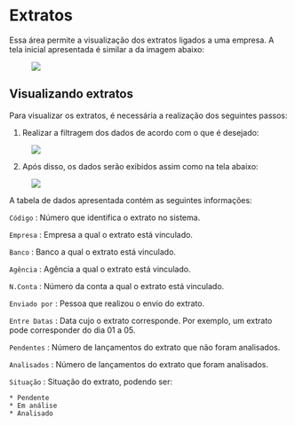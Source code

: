 # Extratos

Essa área permite a visualização dos extratos ligados a uma empresa. A tela inicial apresentada é similar a da imagem abaixo:

<figure class="images">
    <img src="../../../../assets/prints-operacional/extratos-painel-antes.jpg" />
</figure>

## Visualizando extratos

Para visualizar os extratos, é necessária a realização dos seguintes passos:

1. Realizar a filtragem dos dados de acordo com o que é desejado:

<figure class="images">
    <img src="../../../../assets/prints-operacional/extratos-filtro.jpg" />
</figure>

<ol start="2">
  <li>Após disso, os dados serão exibidos assim como na tela abaixo:</li>
</ol>

<figure class="images">
    <img src="../../../../assets/prints-operacional/extratos-painel.jpg" />
</figure>

A tabela de dados apresentada contém as seguintes informações:

`Código`
: Número que identifica o extrato no sistema.

`Empresa`
: Empresa a qual o extrato está vinculado.

`Banco`
: Banco a qual o extrato está vinculado.

`Agência`
: Agência a qual o extrato está vinculado.

`N.Conta`
: Número da conta a qual o extrato está vinculado.

`Enviado por`
: Pessoa que realizou o envio do extrato.

`Entre Datas`
: Data cujo o extrato corresponde. Por exemplo, um extrato pode corresponder do dia 01 a 05.

`Pendentes`
: Número de lançamentos do extrato que não foram analisados.

`Analisados`
: Número de lançamentos do extrato que foram analisados.

`Situação`
: Situação do extrato, podendo ser:

    * Pendente
    * Em análise
    * Analisado
